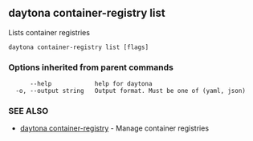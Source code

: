 ## daytona container-registry list

Lists container registries

```
daytona container-registry list [flags]
```

### Options inherited from parent commands

```
      --help            help for daytona
  -o, --output string   Output format. Must be one of (yaml, json)
```

### SEE ALSO

* [daytona container-registry](daytona_container-registry.md)	 - Manage container registries

